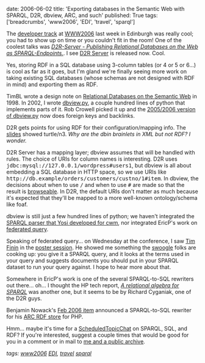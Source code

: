 date: 2006-06-02
title: 'Exporting databases in the Semantic Web with SPARQL, D2R, dbview, ARC, and such'
published: True
tags: ['breadcrumbs', 'www2006', 'EDI', 'travel', 'sparql']

<div>

<p>The <a href="http://www2006.org/developers/">developer track</a> at
<a href="http://www2006.org/">WWW2006</a> last week in Edinburgh was
really cool; you had to show up on time or you couldn't fit in the
room!  One of the coolest talks was <cite><a
href="http://www2006.org/programme/item.php?id=d22">D2R-Server -
Publishing Relational Databases on the Web as
SPARQL-Endpoints.</a></cite>. I see <a
href="http://www.wiwiss.fu-berlin.de/suhl/bizer/d2r-server/">D2R
Server</a> is released now. Cool.</p>

<p>Yes, storing RDF in a SQL database using 3-column tables (or 4 or 5
or 6...) is cool as far as it goes, but I'm gland we're finally seeing
more work on taking existing SQL databases (whose schemas are not
designed with RDF in mind) and exporting them as RDF.</p>

<p>TimBL wrote a design note on <a
href="http://www.w3.org/DesignIssues/RDB-RDF.html">Relational
Databases on the Semantic Web</a> in 1998. In 2002, I wrote <a
href="http://www.w3.org/2000/10/swap/dbork/dbview.py">dbview.py</a>, a
couple hundred lines of python that implements parts of it.  Rob
Crowell picked it up and the <a
href="http://dig.csail.mit.edu/2006/dbview/dbview.py">2005/2006
version of dbview.py</a> now does foreign keys and backlinks.</p>

<p>D2R gets points for using RDF for their configuration/mapping
info. The <a
href="http://www.wiwiss.fu-berlin.de/suhl/bizer/d2r-server/resources/d2r-server-slides-www2006.pdf">slides</a>
showed turtle/n3.  <em>Why are the dbin brainlets in XML but not RDF?
I wonder.</em></p>

<p>D2R Server has a mapping layer; dbview assumes that will be handled
with rules. The choice of URIs for column names is interesting. D2R
uses <tt>jdbc:mysql://127.0.0.1/wordpress#users1</tt>, but dbview is
all about embedding a SQL database in HTTP space, so we use URIs like
<tt>http://db.example/orders/customers/custno/1#item</tt>.  In dbview,
the decisions about when to use <tt>/</tt> and when to use <tt>#</tt>
are made so that the result is <a
href="http://www.w3.org/2006/Talks/0302-browsedata-tbl/">browseable</a>.
In D2R, the default URIs don't matter as much because it's expected
that they'll be mapped to a more well-known ontology/schema like
foaf.</p>

<p>dbview is still just a few hundred lines of python; we haven't
integrated the <a href="http://lists.w3.org/Archives/Public/public-cwm-announce/2005JulSep/0000.html">SPARQL parser that Yosi developed for cwm</a>, nor
integrated EricP's work on
<a href="http://www.w3.org/2003/01/21-RDF-RDB-access/">federated query</a>.</p>

<p>Speaking of federated query... on Wednesday at the conference, I
saw <a href="http://www.cs.umbc.edu/~finin/">Tim Finin</a> in the <a
href="http://www2006.org/posters/">poster session</a>.  He showed me
something the <a href="http://swoogle.umbc.edu/">swoogle</a> folks are
cooking up: you give it a SPARQL query, and it looks at the terms used
in your query and suggests documents you should put in your SPARQL
dataset to run your query against. I hope to hear more about that.</p>

<p>Somewhere in EricP's work is one of the several SPARQL-to-SQL
rewriters out there... oh... I thought the HP tech report, <cite><a
href="http://www.hpl.hp.com/techreports/2005/HPL-2005-170.html">A
relational algebra for SPARQL</a></cite> was another one, but
it seems to be by Richard Cyganiak, one of the D2R guys.</p>

<p>Benjamin Nowack's <a href="http://www.bnode.org/archives1/55">Feb
2006 item</a> announced a SPARQL-to-SQL rewriter for his <a
href="http://arc.web-semantics.org/">ARC RDF store</a> for PHP.</p>

<p>Hmm... maybe it's time for a <a
href="http://esw.w3.org/topic/ScheduledTopicChat">ScheduledTopicChat</a>
on SPARQL, SQL, and RDF? If you're interested, suggest a couple times
that would be good for you in a comment or in mail to <a
href="mailto:connolly@w3.org,www-archive@w3.org">me and a public
archive</a>.</p>

<div><em>tags:
<a rel="tag"
href="http://del.icio.us/connolly/www2006">www2006</a>
<a rel="tag"
href="http://del.icio.us/connolly/EDI">EDI</a>,
<a rel="tag"
href="http://del.icio.us/connolly/travel">travel</a>
<a rel="tag"
href="http://del.icio.us/connolly/sparql">sparql</a>
</em></div>

</div>